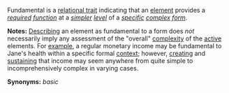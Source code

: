 Fundamental is a [relational trait](https://github.com/gcassel/Modular-Organization-Terminology/blob/master/compound-terms/relational-trait.md) indicating that an [element](https://github.com/gcassel/Modular-Organization-Terminology/blob/master/terms/element.md) provides a *[required](https://github.com/gcassel/Modular-Organization-Terminology/blob/master/terms/require.md) [function](https://github.com/gcassel/Modular-Organization-Terminology/blob/master/terms/function.md)* at a *[simpler](https://github.com/gcassel/Modular-Organization-Terminology/blob/master/terms/simplicity.md) [level](https://github.com/gcassel/Modular-Organization-Terminology/blob/master/terms/level.md)* of a *[specific](https://github.com/gcassel/Modular-Organization-Terminology/blob/master/terms/specific.md) [complex](https://github.com/gcassel/Modular-Organization-Terminology/blob/master/terms/complex.md) [form](https://github.com/gcassel/Modular-Organization-Terminology/blob/master/terms/form.md)*.

**Notes:** [Describing](https://github.com/gcassel/Modular-Organization-Terminology/blob/master/terms/describe.md) an element as fundamental to a form does *not* necessarily imply any assessment of the "overall" [complexity](https://github.com/gcassel/Modular-Organization-Terminology/blob/master/terms/complexity.md) of the [active](https://github.com/gcassel/Modular-Organization-Terminology/blob/master/terms/active.md) elements.  For [example](https://github.com/gcassel/Modular-Organization-Terminology/blob/master/terms/element.md), a regular monetary income may be fundamental to Jane's health within a specific formal [context](https://github.com/gcassel/Modular-Organization-Terminology/blob/master/terms/context.md); however, [creating](https://github.com/gcassel/Modular-Organization-Terminology/blob/master/terms/creation.md) and [sustaining](https://github.com/gcassel/Modular-Organization-Terminology/blob/master/terms/sustain.md) that income may seem anywhere from quite simple to incomprehensively complex in varying cases.

**Synonyms:** *basic*
